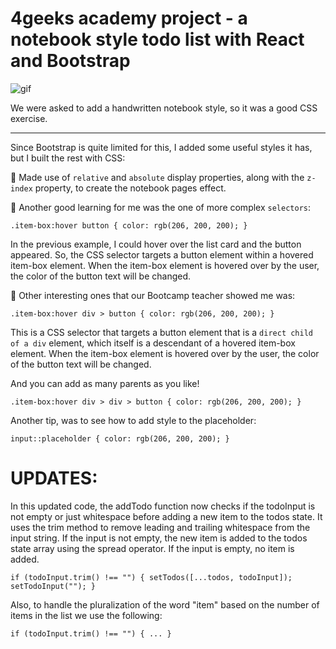 # 4geeks academy project - a notebook style todo list with React and Bootstrap

![gif](https://github.com/vanesascode/blog-node-express-ejs-mdbatlas-mvc/assets/131259155/51fca67f-b662-4d91-8f95-159b35d6704b)

We were asked to add a handwritten notebook style, so it was a good CSS exercise. 

***

Since Bootstrap is quite limited for this, I added some useful styles it has, but I built the rest with CSS:

🔹 Made use of `relative` and `absolute` display properties, along with the `z-index` property, to create the notebook pages effect.

🔹 Another good learning for me was the one of more complex `selectors`:

``
.item-box:hover button {
 	 color: rgb(206, 200, 200);
}
``

In the previous example, I could hover over the list card and the button appeared. So, the CSS selector targets a button element within a hovered item-box element. When the item-box element is hovered over by the user, the color of the button text will be changed.

🔹 Other interesting ones that our Bootcamp teacher showed me was: 

``
.item-box:hover div > button {
color: rgb(206, 200, 200);
}
``

This is a CSS selector that targets a button element that is a `direct child of a div` element, which itself is a descendant of a hovered item-box element. When the item-box element is hovered over by the user, the color of the button text will be changed.

And you can add as many parents as you like! 

``
.item-box:hover div > div > button {
color: rgb(206, 200, 200);
}
``

Another tip, was to see how to add style to the placeholder: 

``
input::placeholder {
  color: rgb(206, 200, 200);
}
``

# UPDATES: 

In this updated code, the addTodo function now checks if the todoInput is not empty or just whitespace before adding a new item to the todos state. It uses the trim method to remove leading and trailing whitespace from the input string. If the input is not empty, the new item is added to the todos state array using the spread operator. If the input is empty, no item is added.

``
if (todoInput.trim() !== "") {
      setTodos([...todos, todoInput]);
      setTodoInput("");
    }
``

Also, to handle the pluralization of the word "item" based on the number of items in the list we use the following: 

``
  if (todoInput.trim() !== "") {
  ...
  }
``

